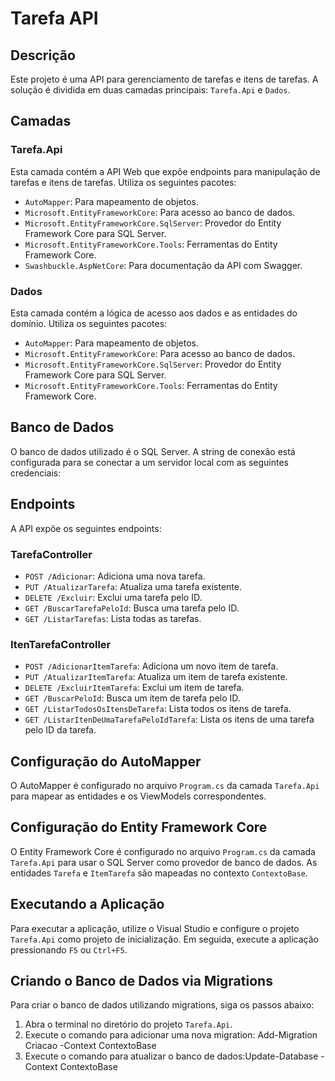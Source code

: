 # Tarefa API

## Descrição
Este projeto é uma API para gerenciamento de tarefas e itens de tarefas. A solução é dividida em duas camadas principais: `Tarefa.Api` e `Dados`.

## Camadas

### Tarefa.Api
Esta camada contém a API Web que expõe endpoints para manipulação de tarefas e itens de tarefas. Utiliza os seguintes pacotes:
- `AutoMapper`: Para mapeamento de objetos.
- `Microsoft.EntityFrameworkCore`: Para acesso ao banco de dados.
- `Microsoft.EntityFrameworkCore.SqlServer`: Provedor do Entity Framework Core para SQL Server.
- `Microsoft.EntityFrameworkCore.Tools`: Ferramentas do Entity Framework Core.
- `Swashbuckle.AspNetCore`: Para documentação da API com Swagger.

### Dados
Esta camada contém a lógica de acesso aos dados e as entidades do domínio. Utiliza os seguintes pacotes:
- `AutoMapper`: Para mapeamento de objetos.
- `Microsoft.EntityFrameworkCore`: Para acesso ao banco de dados.
- `Microsoft.EntityFrameworkCore.SqlServer`: Provedor do Entity Framework Core para SQL Server.
- `Microsoft.EntityFrameworkCore.Tools`: Ferramentas do Entity Framework Core.

## Banco de Dados
O banco de dados utilizado é o SQL Server. A string de conexão está configurada para se conectar a um servidor local com as seguintes credenciais:

## Endpoints
A API expõe os seguintes endpoints:

### TarefaController
- `POST /Adicionar`: Adiciona uma nova tarefa.
- `PUT /AtualizarTarefa`: Atualiza uma tarefa existente.
- `DELETE /Excluir`: Exclui uma tarefa pelo ID.
- `GET /BuscarTarefaPeloId`: Busca uma tarefa pelo ID.
- `GET /ListarTarefas`: Lista todas as tarefas.

### ItenTarefaController
- `POST /AdicionarItemTarefa`: Adiciona um novo item de tarefa.
- `PUT /AtualizarItemTarefa`: Atualiza um item de tarefa existente.
- `DELETE /ExcluirItemTarefa`: Exclui um item de tarefa.
- `GET /BuscarPeloId`: Busca um item de tarefa pelo ID.
- `GET /ListarTodosOsItensDeTarefa`: Lista todos os itens de tarefa.
- `GET /ListarItenDeUmaTarefaPeloIdTarefa`: Lista os itens de uma tarefa pelo ID da tarefa.

## Configuração do AutoMapper
O AutoMapper é configurado no arquivo `Program.cs` da camada `Tarefa.Api` para mapear as entidades e os ViewModels correspondentes.

## Configuração do Entity Framework Core
O Entity Framework Core é configurado no arquivo `Program.cs` da camada `Tarefa.Api` para usar o SQL Server como provedor de banco de dados. As entidades `Tarefa` e `ItemTarefa` são mapeadas no contexto `ContextoBase`.

## Executando a Aplicação
Para executar a aplicação, utilize o Visual Studio e configure o projeto `Tarefa.Api` como projeto de inicialização. Em seguida, execute a aplicação pressionando `F5` ou `Ctrl+F5`.

## Criando o Banco de Dados via Migrations
Para criar o banco de dados utilizando migrations, siga os passos abaixo:

1. Abra o terminal no diretório do projeto `Tarefa.Api`.
2. Execute o comando para adicionar uma nova migration: Add-Migration Criacao -Context ContextoBase
3. Execute o comando para atualizar o banco de dados:Update-Database -Context ContextoBase
